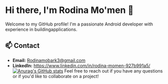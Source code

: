 # Hi there, I'm Rodina Mo'men 👋

Welcome to my GitHub profile! I'm a passionate Android developer with experience in buildingapplications. 
## 📫 Contact
- **Email:** Rodinamobark3@gmail.com
- **LinkedIn:** https://www.linkedin.com/in/rodina-momen-927b991a5/
[![Anurag's GitHub stats](https://github-readme-stats.vercel.app/api?username=rodinamomen)](https://github.com/anuraghazra/github-readme-stats)
Feel free to reach out if you have any questions or if you'd like to collaborate on a project!
